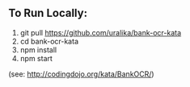## To Run Locally:

1. git pull https://github.com/uralika/bank-ocr-kata
2. cd bank-ocr-kata
3. npm install
4. npm start

(see: http://codingdojo.org/kata/BankOCR/)
